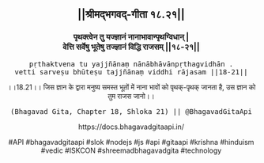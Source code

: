 <center><h2>||श्रीमद्‍भगवद्‍-गीता १८.२१||</h2>
<h3>पृथक्त्वेन तु यज्ज्ञानं नानाभावान्पृथग्विधान् |<br/>वेत्ति सर्वेषु भूतेषु तज्ज्ञानं विद्धि राजसम् ||१८-२१||</h3>
<pre>pṛthaktvena tu yajjñānaṃ nānābhāvānpṛthagvidhān .<br/>vetti sarveṣu bhūteṣu tajjñānaṃ viddhi rājasam ||18-21||</pre>
<p>।।18.21।। जिस ज्ञान के द्वारा मनुष्य समस्त भूतों में नाना भावों को पृथक्-पृथक् जानता है, उस ज्ञान को तुम राजस जानो।।</p>
<pre>(Bhagavad Gita, Chapter 18, Shloka 21) || @BhagavadGitaApi</pre><p>https://docs.bhagavadgitaapi.in/</p><p>#API #bhagavadgitaapi #slok #nodejs #js #api #gitaapi #krishna #hinduism #vedic #ISKCON #shreemadbhagavadgita #technology</p></center>